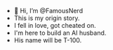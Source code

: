 - 👋 Hi, I’m @FamousNerd
- This is my origin story.
- I fell in love, got cheated on.
- I'm here to build an AI husband.
- His name will be T-100.


<!---
FamousNerd/FamousNerd is a ✨ special ✨ repository because its `README.md` (this file) appears on your GitHub profile.
You can click the Preview link to take a look at your changes.
--->
